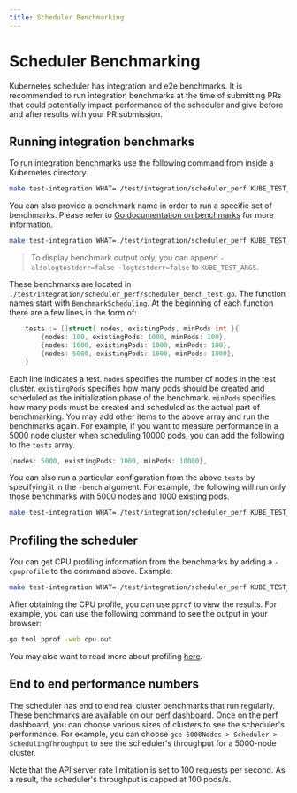 ```yaml
---
title: Scheduler Benchmarking
---
```


# Scheduler Benchmarking

Kubernetes scheduler has integration and e2e benchmarks. It is recommended to
run integration benchmarks at the time of submitting PRs that could potentially
impact performance of the scheduler and give before and after results with your
PR submission.

## Running integration benchmarks

To run integration benchmarks use the following command from inside a Kubernetes
directory. 

```sh
make test-integration WHAT=./test/integration/scheduler_perf KUBE_TEST_VMODULE="''" KUBE_TEST_ARGS="-run=^$$ -bench=."
```

You can also provide a benchmark name in order to run a specific set of
benchmarks. Please refer to [Go documentation on benchmarks](https://golang.org/pkg/testing/#hdr-Benchmarks)
for more information.

```sh
make test-integration WHAT=./test/integration/scheduler_perf KUBE_TEST_VMODULE="''" KUBE_TEST_ARGS="-run=^$$ -bench=BenchmarkScheduling"
```

> To display benchmark output only, you can append `-alsologtostderr=false -logtostderr=false` to `KUBE_TEST_ARGS`.

These benchmarks are located in `./test/integration/scheduler_perf/scheduler_bench_test.go`. 
The function names start with `BenchmarkScheduling`. At the beginning of each
function there are a few lines in the form of:

```go
	tests := []struct{ nodes, existingPods, minPods int }{
		{nodes: 100, existingPods: 1000, minPods: 100},
		{nodes: 1000, existingPods: 1000, minPods: 100},
		{nodes: 5000, existingPods: 1000, minPods: 1000},
	}
```

Each line indicates a test. `nodes` specifies the number of nodes in the test
cluster. `existingPods` specifies how many pods should be created and scheduled
as the initialization phase of the benchmark. `minPods` specifies how many pods
must be created and scheduled as the actual part of benchmarking.
You may add other items to the above array and run the benchmarks again. For 
example, if you want to measure performance in a 5000 node cluster when scheduling
10000 pods, you can add the following to the `tests` array.

```go
{nodes: 5000, existingPods: 1000, minPods: 10000},
```

You can also run a particular configuration from the above `tests` by specifying
it in the `-bench` argument. For example, the following will run only those
benchmarks with 5000 nodes and 1000 existing pods.

```sh
make test-integration WHAT=./test/integration/scheduler_perf KUBE_TEST_VMODULE="''" KUBE_TEST_ARGS="-run=^$$ -bench=BenchmarkScheduling/5000Nodes/1000Pods"
```

## Profiling the scheduler

You can get CPU profiling information from the benchmarks by adding a `-cpuprofile`
to the command above. Example:

```sh
make test-integration WHAT=./test/integration/scheduler_perf KUBE_TEST_VMODULE="''" KUBE_TEST_ARGS="-run=^$$ -bench=BenchmarkScheduling -cpuprofile cpu.out"
```

After obtaining the CPU profile, you can use `pprof` to view the results. For
example, you can use the following command to see the output in your browser: 

```sh
go tool pprof -web cpu.out
```

You may also want to read more about profiling [here](/en/docs/devel/sig-scalability/profiling).

## End to end performance numbers

The scheduler has end to end real cluster benchmarks that run regularly. These
benchmarks are available on our [perf dashboard](http://perf-dash.k8s.io/). Once
on the perf dashboard, you can choose various sizes of clusters to see the
scheduler's performance. For example, you can choose
`gce-5000Nodes > Scheduler > SchedulingThroughput` to see the scheduler's
throughput for a 5000-node cluster.

Note that the API server rate limitation is set to 100 requests per second. As
a result, the scheduler's throughput is capped at 100 pods/s.
